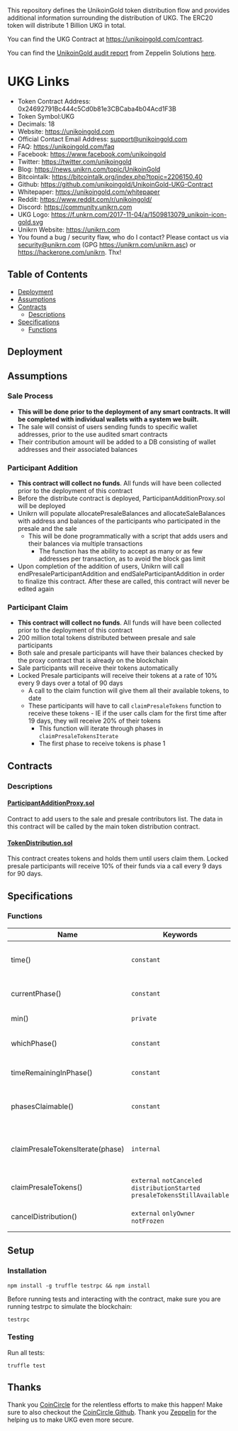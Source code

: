 This repository defines the UnikoinGold token distribution flow and provides additional information surrounding the distribution of UKG. The ERC20 token will distribute 1 Billion UKG in total.

You can find the UKG Contract at https://unikoingold.com/contract.

You can find the [UnikoinGold audit report](https://blog.zeppelin.solutions/unikoingold-token-audit-aafb7de07f3) from Zeppelin Solutions [here](https://blog.zeppelin.solutions/unikoingold-token-audit-aafb7de07f3).

# UKG Links
* Token Contract Address: 0x24692791Bc444c5Cd0b81e3CBCaba4b04Acd1F3B
* Token Symbol:UKG
* Decimals: 18
* Website: https://unikoingold.com
* Official Contact Email Address: support@unikoingold.com
* FAQ: https://unikoingold.com/faq
* Facebook: https://www.facebook.com/unikoingold
* Twitter: https://twitter.com/unikoingold
* Blog: https://news.unikrn.com/topic/UnikoinGold
* Bitcointalk: https://bitcointalk.org/index.php?topic=2206150.40
* Github: https://github.com/unikoingold/UnikoinGold-UKG-Contract
* Whitepaper: https://unikoingold.com/whitepaper
* Reddit: https://www.reddit.com/r/unikoingold/
* Discord: https://community.unikrn.com
* UKG Logo: https://f.unkrn.com/2017-11-04/a/1509813079_unikoin-icon-gold.svg
* Unikrn Website: https://unikrn.com
* You found a bug / security flaw, who do I contact? Please contact us via security@unikrn.com (GPG https://unikrn.com/unikrn.asc) or https://hackerone.com/unikrn. Thx!
 

## Table of Contents

* [Deployment](#deployment)
* [Assumptions](#assumptions)
* [Contracts](#contracts)
    * [Descriptions](#descriptions)
* [Specifications](#specifications)
    * [Functions](#functions)

## Deployment


## Assumptions

### Sale Process
- **This will be done prior to the deployment of any smart contracts. It will be completed with individual wallets with
a system we built.**
- The sale will consist of users sending funds to specific wallet addresses, prior to the use audited smart contracts
- Their contribution amount will be added to a DB consisting of wallet addresses and their associated balances

### Participant Addition
- **This contract will collect no funds**. All funds will have been collected prior to the deployment of this contract
- Before the distribute contract is deployed, ParticipantAdditionProxy.sol will be deployed
- Unikrn will populate allocatePresaleBalances and allocateSaleBalances with address and balances of the 
participants who participated in the presale and the sale
    - This will be done programmatically with a script that adds users and their balances via multiple transactions
        - The function has the ability to accept as many or as few addresses per transaction, as to avoid the block
        gas limit
- Upon completion of the addition of users, Unikrn will call endPresaleParticipantAddition and endSaleParticipantAddition
in order to finalize this contract. After these are called, this contract will never be edited again

### Participant Claim 
- **This contract will collect no funds**. All funds will have been collected prior to the deployment of this contract
- 200 million total tokens distributed between presale and sale participants
- Both sale and presale participants will have their balances checked by the proxy contract that is already on the
blockchain
- Sale participants will receive their tokens automatically
- Locked Presale participants will receive their tokens at a rate of 10% every 9 days over a total of 90 days
    - A call to the claim function will give them all their available tokens, to date
    - These participants will have to call `claimPresaleTokens` function to receive these tokens
            - IE if the user calls clam for the first time after 19 days, they will receive 20% of their tokens
        - This function will iterate through phases in `claimPresaleTokensIterate` 
        - The first phase to receive tokens is phase 1

## Contracts

### Descriptions

#### [ParticipantAdditionProxy.sol](https://github.com/unikoingold/UnikoinGold-UKG-Contract/blob/master/contracts/ParticipantAdditionProxy.sol)
Contract to add users to the sale and presale contributors list. The data in this contract will be called by the main token distribution contract.

#### [TokenDistribution.sol](https://github.com/unikoingold/UnikoinGold-UKG-Contract/blob/master/contracts/TokenDistribution.sol)
This contract creates tokens and holds them until users claim them. Locked presale participants will receive 10% of their funds via a call every 9 days for 90 days.

## Specifications


### Functions
Name | Keywords | Description
--- | --- | ---
time() | `constant` | Returns the block.timstamp. Necessary for testing.
currentPhase() | `constant` | Returns the current phase number that the distribution is on.
min() | `private` | Returns the mininum of two numbers.
whichPhase() | `constant` | Calculates the phase number that the distribution is on.
timeRemainingInPhase() | `constant` | Returns the time remaining in the current phase
phasesClaimable() | `constant` | Returns the number of phases a participant has available to claim
claimPresaleTokensIterate(phase) | `internal` | Internal function that gets looped through based on when presale user calls claimPresaleTokens().
claimPresaleTokens() | `external` `notCanceled` `distributionStarted` `presaleTokensStillAvailable` | User calls this function to claim their presale tokens.
cancelDistribution() | `external` `onlyOwner` `notFrozen` | Cancels distribution if a false parameter is entered.

## Setup

### Installation
```
npm install -g truffle testrpc && npm install
```

Before running tests and interacting with the contract, make sure you are running testrpc to simulate the blockchain:
```
testrpc
```


### Testing
Run all tests:
```
truffle test
```

## Thanks
Thank you [CoinCircle](https://coincircle.com/) for the relentless efforts to make this happen! Make sure to also checkout the [CoinCircle Github](https://github.com/coincircle).
Thank you [Zeppelin](https://zeppelin.solutions/) for the helping us to make UKG even more secure. 
